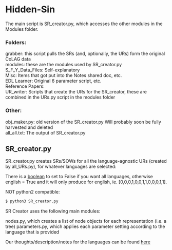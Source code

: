 # Hidden-Sin
The main script is SR_creator.py, which accesses the other modules in the Modules folder.

### Folders:  
grabber: this script pulls the SRs (and, optionally, the URs) form the original CoLAG data  
modules: these are the modules used by SR_creator.py  
S_F_Y_Data_Files: Self-explanatory  
Misc: Items that got put into the Notes shared doc, etc.  
EDL Learner: Original 6 parameter script, etc.  
Reference Papers:   
UR_writer:  Scripts that create the URs for the SR_creator, these are combined in the URs.py script in the modules folder  

### Other:
obj_maker.py: old version of the SR_creator.py  Will probably soon be fully harvested and deleted  
all_all.txt: The output of SR_creator.py  



## SR_creator.py
SR_creator.py creates SRs/SOWs for all the language-agnostic URs (created by all_URs.py), for whatever languages are selected:

There is a [boolean](https://github.com/rofgh/Hidden-Sin/blob/434a7e9c970c35f01e21bf55bc15415f6532940e/SR_creator.py#L12) to set to False if you want all languages, otherwise english = True and it will only produce for english, ie. [0,0,0,1,0,0,1,1,0,0,0,1,1].

NOT python2 compatible:
```bash
$ python3 SR_creator.py
```

SR Creator uses the following main modules:

nodes.py, which creates a list of node objects for each representation (i.e. a tree)
parameters.py, which applies each parameter setting according to the language that is provided

Our thoughts/description/notes for the languages can be found [here](https://docs.google.com/document/d/1J_fS85IQWB9MPXB96ccHrKF_JHXn44iVyyemQOeFJQo/edit?usp=sharing)


